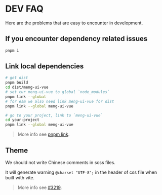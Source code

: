 # DEV FAQ

Here are the problems that are easy to encounter in development.

## If you encounter dependency related issues

```bash
pnpm i
```

## Link local dependencies

```bash
# get dist
pnpm build
cd dist/meng-ui-vue
# set cur meng-ui-vue to global `node_modules`
pnpm link --global
# for esm we also need link meng-ui-vue for dist
pnpm link --global meng-ui-vue

# go to your project, link to `meng-ui-vue`
cd your-project
pnpm link --global meng-ui-vue
```

> More info see [pnpm link](https://pnpm.io/cli/link).

## Theme

We should not write Chinese comments in scss files.

It will generate warning `@charset "UTF-8";` in the header of css file when built with vite.

> More info see [#3219](https://github.com/meng-ui-vue/meng-ui-vue/issues/3219).
